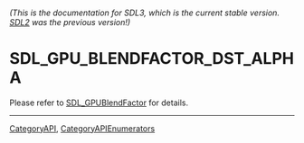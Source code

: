 ###### (This is the documentation for SDL3, which is the current stable version. [SDL2](https://wiki.libsdl.org/SDL2/) was the previous version!)
# SDL_GPU_BLENDFACTOR_DST_ALPHA

Please refer to [SDL_GPUBlendFactor](SDL_GPUBlendFactor) for details.

----
[CategoryAPI](CategoryAPI), [CategoryAPIEnumerators](CategoryAPIEnumerators)


